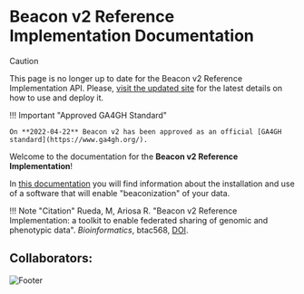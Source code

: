 # Beacon v2 Reference Implementation Documentation

>[!CAUTION] 
>This page is no longer up to date for the Beacon v2 Reference Implementation API. Please, [visit the updated site](https://b2ri-documentation-demo.ega-archive.org/) for the latest details on how to use and deploy it.

!!! Important "Approved GA4GH Standard"

    On **2022-04-22** Beacon v2 has been approved as an official [GA4GH standard](https://www.ga4gh.org/).

Welcome to the documentation for the **Beacon v2 Reference Implementation**!

In [this documentation](https://b2ri-documentation.readthedocs.io) you will find information about the installation and use of a software that will enable "beaconization" of your data.

!!! Note "Citation"
    Rueda, M, Ariosa R. "Beacon v2 Reference Implementation: a toolkit to enable federated sharing of genomic and phenotypic data". _Bioinformatics_, btac568, [DOI](https://doi.org/10.1093/bioinformatics/btac568).

## Collaborators:
![Footer](img/footer.jpg)
